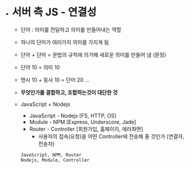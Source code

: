 - # 서버 측 JS - 연결성

  - 단어 : 의미를 전달하고 의미를 만들어내는 역할

  - 하나의 단어가 여러가지 의미를 가지게 됨

  - 단어 + 단어 = 문법의 규칙에 의거해 새로운 의미를 만들어 냄 (문장)

  - 단어 10 = 의미 10

  - 명사 10 + 동사 10 = 단어 20 …

  - **무엇인가를 결합하고, 조합하는것이 대단한 것**

  - JavaScript + Nodejs

    - JavaScript - Nodejs [FS, HTTP, OS]
    - Module - NPM [Express, Underscore, Jade]
    - Router - Controller [회원가입, 홈페이지, 에러화면]
      - 사용자의 접속(요청)을 어떤 Controller에 전송해 줄 것인가 (연결자, 전송자)

    ```
    JavaScript, NPM, Router
    Nodejs, Module, Controller
    ```